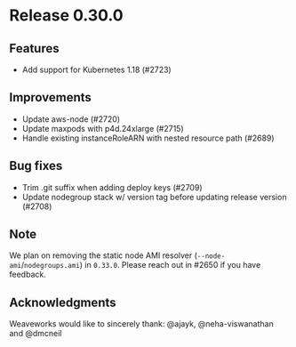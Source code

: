 # Release 0.30.0

## Features

- Add support for Kubernetes 1.18 (#2723)

## Improvements

- Update aws-node (#2720)
- Update maxpods with p4d.24xlarge (#2715)
- Handle existing instanceRoleARN with nested resource path (#2689)

## Bug fixes

- Trim .git suffix when adding deploy keys (#2709)
- Update nodegroup stack w/ version tag before updating release version (#2708)

## Note

We plan on removing the static node AMI resolver (`--node-ami`/`nodegroups.ami`) in `0.33.0`. Please reach out in #2650 if you have feedback.

## Acknowledgments
Weaveworks would like to sincerely thank:
@ajayk, @neha-viswanathan and @dmcneil
